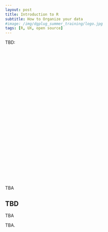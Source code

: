 ```yaml
---
layout: post
title: Introduction to R
subtitle: How to Organize your data
#image: /img/dgplug_summer_training/logo.jpg
tags: [R, UX, open source]
---
```


TBD:

<div class="jetpack-video-wrapper">
    <span class="embed-youtube" style="text-align:center; display: block;">
        <iframe class='youtube-player' type='text/html' width='700' height='424' src='' allowfullscreen='true' style='border:0;'></iframe>
    </span>
</div>

TBA

## TBD

TBA

TBA.
